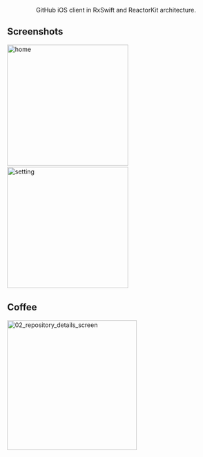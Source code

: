 <p align="center">
  GitHub iOS client in RxSwift and ReactorKit architecture.
</p>

## Screenshots

<img alt="home" src="https://github.com/tospery/SWHub/blob/master/screenshots/home.jpeg?raw=true" width="280">&nbsp;
<img alt="setting" src="https://github.com/tospery/SWHub/blob/master/screenshots/setting.jpeg?raw=true" width="280">&nbsp;

## Coffee
<img alt="02_repository_details_screen" src="https://github.com/tospery/SWHub/blob/master/screenshots/coffee.jpeg?raw=true" width="300">&nbsp;